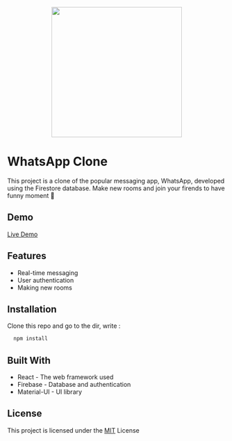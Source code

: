 <p align='center'  >
  <img src='https://s2.uupload.ir/files/giflogowhatsapp_ggs9.gif' width='300' />
</p>

# WhatsApp Clone
This project is a clone of the popular messaging app, WhatsApp, developed using the Firestore database.
Make new rooms and join your firends to have funny moment 📍

## Demo

[Live Demo](https://whatsapp-clone-app-fz.netlify.app/)


## Features

- Real-time messaging
- User authentication
- Making new rooms



## Installation

Clone this repo and go to the dir, write :

```bash
  npm install

```

    
## Built With

- React - The web framework used
- Firebase - Database and authentication
- Material-UI - UI library
## License
This project is licensed under the [MIT](https://choosealicense.com/licenses/mit/) License 


